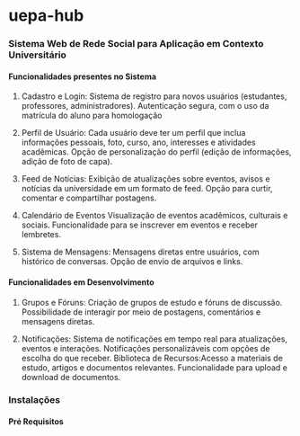 # uepa-hub
### Sistema Web de Rede Social para Aplicação em Contexto Universitário

#### Funcionalidades presentes no Sistema

1. Cadastro e Login: 
Sistema de registro para novos usuários (estudantes, professores, administradores).
Autenticação segura, com o uso da matrícula do aluno para homologação

2. Perfil de Usuário:
Cada usuário deve ter um perfil que inclua informações pessoais, foto, curso, ano, interesses e atividades acadêmicas.
Opção de personalização do perfil (edição de informações, adição de foto de capa).

3. Feed de Notícias:
Exibição de atualizações sobre eventos, avisos e notícias da universidade em um formato de feed. Opção para curtir, comentar e compartilhar postagens.

4. Calendário de Eventos
Visualização de eventos acadêmicos, culturais e sociais.
Funcionalidade para se inscrever em eventos e receber lembretes.

5. Sistema de Mensagens:
Mensagens diretas entre usuários, com histórico de conversas.
Opção de envio de arquivos e links.

#### Funcionalidades em Desenvolvimento
1. Grupos e Fóruns:
Criação de grupos de estudo e fóruns de discussão.
Possibilidade de interagir por meio de postagens, comentários e mensagens diretas.

2. Notificações:
Sistema de notificações em tempo real para atualizações, eventos e interações.
Notificações personalizáveis com opções de escolha do que receber.
Biblioteca de Recursos:Acesso a materiais de estudo, artigos e documentos relevantes.
Funcionalidade para upload e download de documentos.


### Instalações
#### Pré Requisitos